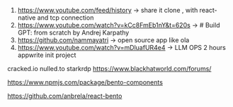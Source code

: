 1) https://www.youtube.com/feed/history -> share it clone , with react-native and tcp connection
2) https://www.youtube.com/watch?v=kCc8FmEb1nY&t=620s -> # Build GPT: from scratch by Andrej Karpathy
3) https://github.com/nammayatri -> open source app like ola 
4) https://www.youtube.com/watch?v=mDluafUR4e4 -> LLM OPS 2 hours
appwrite init project

cracked.io
nulled.to 
starkrdp
https://www.blackhatworld.com/forums/

https://www.npmjs.com/package/bento-components

https://github.com/anbrela/react-bento